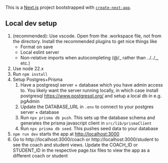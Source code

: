 This is a [Next.js](https://nextjs.org) project bootstrapped with [`create-next-app`](https://nextjs.org/docs/app/api-reference/cli/create-next-app).

## Local dev setup

1. (recommended): Use vscode. Open from the .workspace file, not from the directory. Install the recommended plugins to get nice things like
   - Format on save
   - Local eslint server
   - Non-relative imports when autocompleting (@/_ rather than ../../_, etc.)
2. Use node 22.x
3. Run `npm install`
4. Setup Postgres+Prisma
   1. Have a postgresql server + database which you have admin access to. You likely want the server running locally, in which case install postgresql https://www.postgresql.org/ and setup a local db in e.g. pgAdmin
   2. Update the DATABASE_URL in `.env` to connect to your postgres server + database
   3. Run `npx prisma db push`. This sets up the database schema and generates the prisma javascript client in `src/lib/prismaClient`
   4. Run `npx prisma db seed`. This pushes seed data to your database
5. `npm run dev` starts the app at [http://localhost:3000](http://localhost:3000)
6. Go to http://localhost:3000/coach or http://localhost:3000/student to see the coach and student views. Update the COACH_ID or STUDENT_ID in the respective page.tsx files to view the app as a different coach or student
